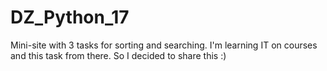 # DZ_Python_17
Mini-site with 3 tasks for sorting and searching. I'm learning IT on courses and this task from there. So I decided to share this :)
